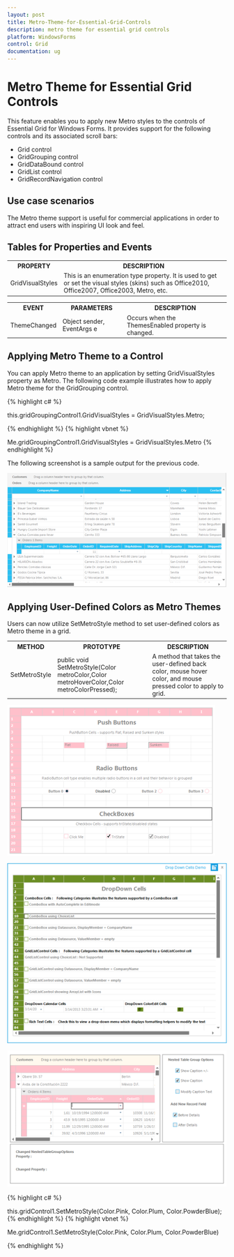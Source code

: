 ```yaml
---
layout: post
title: Metro-Theme-for-Essential-Grid-Controls
description: metro theme for essential grid controls
platform: WindowsForms
control: Grid
documentation: ug
---
```


# Metro Theme for Essential Grid Controls

This feature enables you to apply new Metro styles to the controls of Essential Grid for Windows Forms. It provides support for the following controls and its associated scroll bars:

* Grid control
* GridGrouping control
* GridDataBound control
* GridList control
* GridRecordNavigation control

## Use case scenarios

The Metro theme support is useful for commercial applications in order to attract end users with inspiring UI look and feel.

## Tables for Properties and Events



<table>
<tr>
<th>
PROPERTY</th><th>
DESCRIPTION</th></tr>
<tr>
<td>
GridVisualStyles</td><td>
This is an enumeration type property. It is used to get or set the visual styles (skins) such as Office2010, Office2007, Office2003, Metro, etc.</td></tr>
</table>




<table>
<tr>
<th>
EVENT</th><th>
PARAMETERS</th><th>
DESCRIPTION</th></tr>
<tr>
<td>
ThemeChanged</td><td>
Object sender, EventArgs e</td><td>
Occurs when the ThemesEnabled property is changed.</td></tr>
</table>


## Applying Metro Theme to a Control

You can apply Metro theme to an application by setting GridVisualStyles property as Metro. The following code example illustrates how to apply Metro theme for the GridGrouping control.

{% highlight c#  %}

this.gridGroupingControl1.GridVisualStyles = GridVisualStyles.Metro;



{% endhighlight   %}
{% highlight vbnet  %}

Me.gridGroupingControl1.GridVisualStyles = GridVisualStyles.Metro
{% endhighlight   %}

The following screenshot is a sample output for the previous code.

![](Metro-Theme-for-Essential-Grid-Controls_images/Metro-Theme-for-Essential-Grid-Controls_img1.png) 



## Applying User-Defined Colors as Metro Themes

Users can now utilize SetMetroStyle method to set user-defined colors as Metro theme in a grid. 



<table>
<tr>
<th>
METHOD</th><th>
PROTOTYPE</th><th>
DESCRIPTION</th></tr>
<tr>
<td>
SetMetroStyle</td><td>
public void SetMetroStyle(Color metroColor,Color metroHoverColor,Color metroColorPressed);</td><td>
A method that takes the user-defined back color, mouse hover color, and mouse pressed color to apply to grid.</td></tr>
</table>


![E:/Vol 2 Release/Feature/Metro Theme/snap/GridControl.PNG](Metro-Theme-for-Essential-Grid-Controls_images/Metro-Theme-for-Essential-Grid-Controls_img2.png) 



![](Metro-Theme-for-Essential-Grid-Controls_images/Metro-Theme-for-Essential-Grid-Controls_img3.png)





![](Metro-Theme-for-Essential-Grid-Controls_images/Metro-Theme-for-Essential-Grid-Controls_img4.png) 



{% highlight c#  %}

this.gridControl1.SetMetroStyle(Color.Pink, Color.Plum, Color.PowderBlue);
{% endhighlight   %}
{% highlight vbnet  %}




Me.gridControl1.SetMetroStyle(Color.Pink, Color.Plum, Color.PowderBlue)

{% endhighlight   %}

